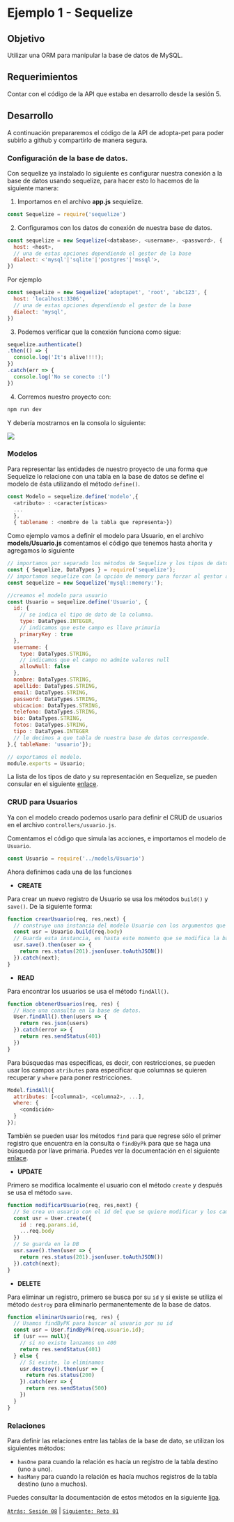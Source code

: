# Ejemplo 1 - Sequelize

## Objetivo

Utilizar una ORM para manipular la base de datos de MySQL.

## Requerimientos

Contar con el código de la API que estaba en desarrollo desde la sesión 5.

## Desarrollo

A continuación prepararemos el código de la API de adopta-pet para poder subirlo a github y compartirlo de manera segura.

### Configuración de la base de datos.

Con sequelize ya instalado lo siguiente es configurar nuestra conexión a la base de datos usando sequelize, para hacer esto lo hacemos de la siguiente manera:

1. Importamos en el archivo **app.js** sequielize.

```javascript
const Sequelize = require('sequelize')
```

2. Configuramos con los datos de conexión de nuestra base de datos.

```javascript
const sequelize = new Sequelize(<database>, <username>, <password>, {
  host: <host>,
  // una de estas opciones dependiendo el gestor de la base
  dialect: <'mysql'|'sqlite'|'postgres'|'mssql'>,
})
```

Por ejemplo

```javascript
const sequelize = new Sequelize('adoptapet', 'root', 'abc123', {
  host: 'localhost:3306',
  // una de estas opciones dependiendo el gestor de la base
  dialect: 'mysql',
})
```

3. Podemos verificar que la conexión funciona como sigue:

```javascript
sequelize.authenticate()
.then(() => {
  console.log('It's alive!!!!);
})
.catch(err => {
  console.log('No se conecto :(')
})
```

4. Corremos nuestro proyecto con:

```bash
npm run dev
```

Y debería mostrarnos en la consola lo siguiente:

![](img/alive.png)

### Modelos

Para representar las entidades de nuestro proyecto de una forma que Sequelize lo relacione con una tabla en la base de datos se define el modelo de ésta utilizando el método `define()`.

```javascript
const Modelo = sequelize.define('modelo',{
  <atributo> : <características>
  ...
  },
  { tablename : <nombre de la tabla que representa>})
```

Como ejemplo vamos a definir el modelo para Usuario, en el archivo **models/Usuario.js** comentamos el código que tenemos hasta ahorita y agregamos lo siguiente

```javascript
// importamos por separado los métodos de Sequelize y los tipos de dato.
const { Sequelize, DataTypes } = require('sequelize');
// importamos sequelize con la opción de memory para forzar al gestor a almacenarla en la memoria.
const sequelize = new Sequelize('mysql::memory:');

//creamos el modelo para usuario
const Usuario = sequelize.define('Usuario', {
  id: {
    // se indica el tipo de dato de la columna.
    type: DataTypes.INTEGER,
    // indicamos que este campo es llave primaria
    primaryKey : true
  },
  username: {
    type: DataTypes.STRING,
    // indicamos que el campo no admite valores null
    allowNull: false
  },
  nombre: DataTypes.STRING,
  apellido: DataTypes.STRING,
  email: DataTypes.STRING,
  password: DataTypes.STRING,
  ubicacion: DataTypes.STRING,
  telefono: DataTypes.STRING,
  bio: DataTypes.STRING,
  fotos: DataTypes.STRING,
  tipo : DataTypes.INTEGER
  // le decimos a que tabla de nuestra base de datos corresponde.
},{ tableName: 'usuario'});

// exportamos el modelo.
module.exports = Usuario;
```

La lista de los tipos de dato y su representación en Sequelize, se pueden consular en el siguiente [enlace](https://sequelize.org/master/manual/model-basics.html#data-types).

### CRUD para Usuarios

Ya con el modelo creado podemos usarlo para definir el CRUD de usuarios en el archivo `controllers/usuario.js`.

Comentamos el código que simula las acciones, e importamos el modelo de `Usuario`.

```javascript
const Usuario = require('../models/Usuario')
````

Ahora definimos cada una de las funciones

- **CREATE** 

Para crear un nuevo registro de Usuario se usa los métodos `build()` y `save()`. De la siguiente forma:

```javascript
function crearUsuario(req, res,next) {
  // construye una instancia del modelo Usuario con los argumentos que recibe en la petición
  const usr = Usuario.build(req.body)
  // Guarda esta instancia, es hasta este momento que se modifica la base de datos.
  usr.save().then(user => {
    return res.status(201).json(user.toAuthJSON())
  }).catch(next);
}
```

- **READ**

Para encontrar los usuarios se usa el método `findAll()`.

```javascript
function obtenerUsuarios(req, res) {
  // Hace una consulta en la base de datos.
  User.findAll().then(users => {
    return res.json(users)
  }).catch(error => {
    return res.sendStatus(401)
  })
}
```

Para búsquedas mas especificas, es decir, con restricciones, se pueden usar los campos `atributes` para especificar que columnas se quieren recuperar y `where` para poner restricciones. 

```javascript
Model.findAll({
  attributes: [<columna1>, <columna2>, ...],
  where: {
    <condición>
  }
});
```

También se pueden usar los métodos `find` para que regrese sólo el primer registro que encuentra en la consulta  o `findByPk` para que se haga una búsqueda por llave primaria. Puedes ver la documentación en el siguiente [enlace](https://sequelize.org/master/manual/model-querying-basics.html#simple-select-queries).

- **UPDATE** 

Primero se modifica localmente el usuario con el método `create` y después se usa el método `save`.

```javascript
function modificarUsuario(req, res,next) {
  // Se crea un usuario con el id del que se quiere modificar y los cambios descritos en el body
  const usr = User.create({
    id : req.params.id,
    ...req.body
  })
  // Se guarda en la DB
  usr.save().then(user => {
    return res.status(201).json(user.toAuthJSON())
  }).catch(next);
}
```

- **DELETE**

Para eliminar un registro, primero se busca por su `id`  y si existe se utiliza el método `destroy` para eliminarlo permanentemente de la base de datos.

```javascript
function eliminarUsuario(req, res) {
  // Usamos findByPK para buscar al usuario por su id
  const usr = User.findByPk(req.usuario.id);
  if (usr === null){
    // si no existe lanzamos un 400 
    return res.sendStatus(401)
  } else {
    // Si existe, lo eliminamos
    usr.destroy().then(usr => {
      return res.status(200)
    }).catch(err => {
      return res.sendStatus(500)
    })
  }
}
```

### Relaciones

Para definir las relaciones entre las tablas de la base de dato, se utilizan los siguientes métodos: 

- `hasOne` para cuando la relación es hacía un registro de la tabla destino (uno a uno).
- `hasMany` para cuando la relación es hacía muchos registros de la tabla destino (uno a muchos).

Puedes consultar la documentación de estos métodos en la siguiente [liga](https://sequelize.org/v5/manual/associations.html).


[`Atrás: Sesión 08`](../README.md) | [`Siguiente: Reto 01`](../Reto-00)
